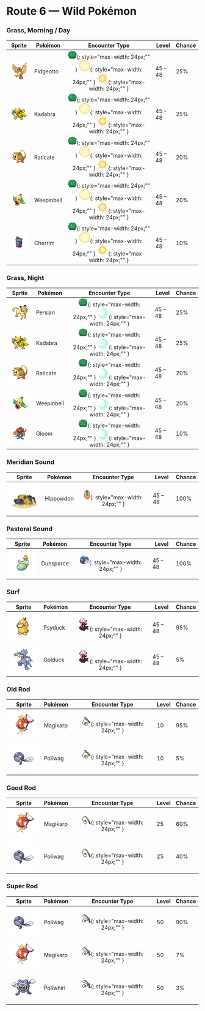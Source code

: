 # Route 6 — Wild Pokémon

### Grass, Morning / Day

| Sprite | Pokémon | Encounter Type | Level | Chance |
|:------:|---------|:--------------:|-------|--------|
| ![Pidgeotto](../../assets/sprites/pidgeotto/front.gif "It has outstanding vision. However high it flies, it is able to distinguish the movements of its prey.") | Pidgeotto | ![Grass](../../assets/encounter_types/grass.png "Grass"){: style="max-width: 24px;"" } ![Morning](../../assets/encounter_types/morning.png "Morning"){: style="max-width: 24px;"" } ![Day](../../assets/encounter_types/day.png "Day"){: style="max-width: 24px;"" } | 45 – 48 | 25% |
| ![Kadabra](../../assets/sprites/kadabra/front.gif "It possesses strong spiritual power. The more danger it faces, the stronger its psychic power.") | Kadabra | ![Grass](../../assets/encounter_types/grass.png "Grass"){: style="max-width: 24px;"" } ![Morning](../../assets/encounter_types/morning.png "Morning"){: style="max-width: 24px;"" } ![Day](../../assets/encounter_types/day.png "Day"){: style="max-width: 24px;"" } | 45 – 48 | 25% |
| ![Raticate](../../assets/sprites/raticate/front.gif "Gnaws on anything with its tough fangs. It can even topple concrete buildings by gnawing on them.") | Raticate | ![Grass](../../assets/encounter_types/grass.png "Grass"){: style="max-width: 24px;"" } ![Morning](../../assets/encounter_types/morning.png "Morning"){: style="max-width: 24px;"" } ![Day](../../assets/encounter_types/day.png "Day"){: style="max-width: 24px;"" } | 45 – 48 | 20% |
| ![Weepinbell](../../assets/sprites/weepinbell/front.gif "Even though it is filled with acid, it does not melt because it also oozes a protective fluid.") | Weepinbell | ![Grass](../../assets/encounter_types/grass.png "Grass"){: style="max-width: 24px;"" } ![Morning](../../assets/encounter_types/morning.png "Morning"){: style="max-width: 24px;"" } ![Day](../../assets/encounter_types/day.png "Day"){: style="max-width: 24px;"" } | 45 – 48 | 20% |
| ![Cherrim](../../assets/sprites/cherrim/front.gif "During times of strong sunlight, its bud blooms, its petals open fully, and it becomes very active.") | Cherrim | ![Grass](../../assets/encounter_types/grass.png "Grass"){: style="max-width: 24px;"" } ![Morning](../../assets/encounter_types/morning.png "Morning"){: style="max-width: 24px;"" } ![Day](../../assets/encounter_types/day.png "Day"){: style="max-width: 24px;"" } | 45 – 48 | 10% |

### Grass, Night

| Sprite | Pokémon | Encounter Type | Level | Chance |
|:------:|---------|:--------------:|-------|--------|
| ![Persian](../../assets/sprites/persian/front.gif "Many adore it for its sophisticated air. However, it will lash out and scratch for little reason.") | Persian | ![Grass](../../assets/encounter_types/grass.png "Grass"){: style="max-width: 24px;"" } ![Night](../../assets/encounter_types/night.png "Night"){: style="max-width: 24px;"" } | 45 – 48 | 25% |
| ![Kadabra](../../assets/sprites/kadabra/front.gif "It possesses strong spiritual power. The more danger it faces, the stronger its psychic power.") | Kadabra | ![Grass](../../assets/encounter_types/grass.png "Grass"){: style="max-width: 24px;"" } ![Night](../../assets/encounter_types/night.png "Night"){: style="max-width: 24px;"" } | 45 – 48 | 25% |
| ![Raticate](../../assets/sprites/raticate/front.gif "Gnaws on anything with its tough fangs. It can even topple concrete buildings by gnawing on them.") | Raticate | ![Grass](../../assets/encounter_types/grass.png "Grass"){: style="max-width: 24px;"" } ![Night](../../assets/encounter_types/night.png "Night"){: style="max-width: 24px;"" } | 45 – 48 | 20% |
| ![Weepinbell](../../assets/sprites/weepinbell/front.gif "Even though it is filled with acid, it does not melt because it also oozes a protective fluid.") | Weepinbell | ![Grass](../../assets/encounter_types/grass.png "Grass"){: style="max-width: 24px;"" } ![Night](../../assets/encounter_types/night.png "Night"){: style="max-width: 24px;"" } | 45 – 48 | 20% |
| ![Gloom](../../assets/sprites/gloom/front.gif "What appears to be drool is actually sweet honey. It is very sticky and clings stubbornly if touched.") | Gloom | ![Grass](../../assets/encounter_types/grass.png "Grass"){: style="max-width: 24px;"" } ![Night](../../assets/encounter_types/night.png "Night"){: style="max-width: 24px;"" } | 45 – 48 | 10% |

### Meridian Sound

| Sprite | Pokémon | Encounter Type | Level | Chance |
|:------:|---------|:--------------:|-------|--------|
| ![Hippowdon](../../assets/sprites/hippowdon/front.gif "It brandishes its gaping mouth in a display of fearsome strength. It raises vast quantities of sand while attacking.") | Hippowdon | ![Meridian Sound](../../assets/encounter_types/meridian_sound.png "Meridian Sound"){: style="max-width: 24px;"" } | 45 – 48 | 100% |

### Pastoral Sound

| Sprite | Pokémon | Encounter Type | Level | Chance |
|:------:|---------|:--------------:|-------|--------|
| ![Dunsparce](../../assets/sprites/dunsparce/front.gif "When spotted, this Pokémon escapes backward by furiously boring into the ground with its tail.") | Dunsparce | ![Pastoral Sound](../../assets/encounter_types/pastoral_sound.png "Pastoral Sound"){: style="max-width: 24px;"" } | 45 – 48 | 100% |

### Surf

| Sprite | Pokémon | Encounter Type | Level | Chance |
|:------:|---------|:--------------:|-------|--------|
| ![Psyduck](../../assets/sprites/psyduck/front.gif "It has mystical powers but doesn’t recall that it has used them. That is why it always looks puzzled.") | Psyduck | ![Surf](../../assets/encounter_types/surf.png "Surf"){: style="max-width: 24px;"" } | 45 – 48 | 95% |
| ![Golduck](../../assets/sprites/golduck/front.gif "When it swims at full speed using its long, webbed limbs, its forehead somehow begins to glow.") | Golduck | ![Surf](../../assets/encounter_types/surf.png "Surf"){: style="max-width: 24px;"" } | 45 – 48 | 5% |

### Old Rod

| Sprite | Pokémon | Encounter Type | Level | Chance |
|:------:|---------|:--------------:|-------|--------|
| ![Magikarp](../../assets/sprites/magikarp/front.gif "An underpowered, pathetic Pokémon. It may jump high on rare occasions, but usually not more than seven feet.") | Magikarp | ![Old Rod](../../assets/encounter_types/old_rod.png "Old Rod"){: style="max-width: 24px;"" } | 10 | 95% |
| ![Poliwag](../../assets/sprites/poliwag/front.gif "Because it is inept at walking on its newly grown legs, it always  swims around in water.") | Poliwag | ![Old Rod](../../assets/encounter_types/old_rod.png "Old Rod"){: style="max-width: 24px;"" } | 10 | 5% |

### Good Rod

| Sprite | Pokémon | Encounter Type | Level | Chance |
|:------:|---------|:--------------:|-------|--------|
| ![Magikarp](../../assets/sprites/magikarp/front.gif "An underpowered, pathetic Pokémon. It may jump high on rare occasions, but usually not more than seven feet.") | Magikarp | ![Good Rod](../../assets/encounter_types/good_rod.png "Good Rod"){: style="max-width: 24px;"" } | 25 | 60% |
| ![Poliwag](../../assets/sprites/poliwag/front.gif "Because it is inept at walking on its newly grown legs, it always  swims around in water.") | Poliwag | ![Good Rod](../../assets/encounter_types/good_rod.png "Good Rod"){: style="max-width: 24px;"" } | 25 | 40% |

### Super Rod

| Sprite | Pokémon | Encounter Type | Level | Chance |
|:------:|---------|:--------------:|-------|--------|
| ![Poliwag](../../assets/sprites/poliwag/front.gif "Because it is inept at walking on its newly grown legs, it always  swims around in water.") | Poliwag | ![Super Rod](../../assets/encounter_types/super_rod.png "Super Rod"){: style="max-width: 24px;"" } | 50 | 90% |
| ![Magikarp](../../assets/sprites/magikarp/front.gif "An underpowered, pathetic Pokémon. It may jump high on rare occasions, but usually not more than seven feet.") | Magikarp | ![Super Rod](../../assets/encounter_types/super_rod.png "Super Rod"){: style="max-width: 24px;"" } | 50 | 7% |
| ![Poliwhirl](../../assets/sprites/poliwhirl/front.gif "The swirl on its belly subtly undulates. Staring at it may gradually cause drowsiness.") | Poliwhirl | ![Super Rod](../../assets/encounter_types/super_rod.png "Super Rod"){: style="max-width: 24px;"" } | 50 | 3% |

